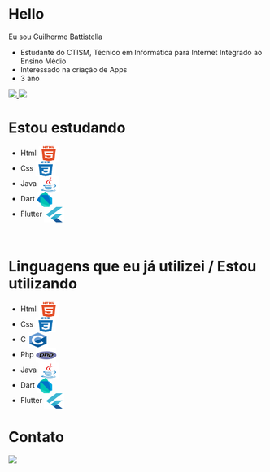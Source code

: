 # Hello
  Eu sou Guilherme Battistella
 -  Estudante do CTISM, Técnico em Informática para Internet Integrado ao Ensino Médio
 -  Interessado na criação de Apps
  - 3 ano

  <div> 
    <a href="https://github.com/GuilhermeBattistella">
      <img height="180em" src="https://github-readme-stats.vercel.app/api?username=GuilhermeBattistella&show_icons=true&theme=midnight-purple"/>
      <img height="180em" src="https://github-readme-stats.vercel.app/api/top-langs/?username=anuraghazra&layout=compact&langs_count=6&theme=midnight-purple"/>
    </a>
  </div>  
  
  
#  Estou estudando  
<div>
    <ul>
      <li>Html <img align="center" alt="Guilherme-Html" height="30" width="40" src="https://raw.githubusercontent.com/devicons/devicon/master/icons/html5/html5-plain-wordmark.svg"></li>
      <li>Css <img align="center" alt="Guilherme-Css" height="30" width="40" src="https://raw.githubusercontent.com/devicons/devicon/master/icons/css3/css3-plain-wordmark.svg"></li>
      <li>Java <img align="center" alt="Guilherme-Java" height="30" width="40" src="https://raw.githubusercontent.com/devicons/devicon/master/icons/java/java-original.svg"></li>
      <li>Dart <img align="center" alt="Guilherme-Dart" height="30" widht="40" src="https://raw.githubusercontent.com/devicons/devicon/master/icons/dart/dart-original.svg"</li>
      <li>Flutter <img align="center" alt="Guilherme-Flutter" height="30" width="40" src="https://raw.githubusercontent.com/devicons/devicon/master/icons/flutter/flutter-original.svg"></li>
    </ul>
</div>
<br>

# Linguagens que eu já utilizei / Estou utilizando
<div>
    <ul>
      <li>Html <img align="center" alt="Guilherme-Html" height="30" width="40" src="https://raw.githubusercontent.com/devicons/devicon/master/icons/html5/html5-plain-wordmark.svg"></li>
      <li>Css <img align="center" alt="Guilherme-Css" height="30" width="40" src="https://raw.githubusercontent.com/devicons/devicon/master/icons/css3/css3-plain-wordmark.svg"></li>
      <li>C <img align="center" alt="Guilherme-C" height="30" width="40" src="https://raw.githubusercontent.com/devicons/devicon/master/icons/c/c-original.svg"></li>
      <li>Php <img align="center" alt="Guilherme-Php" height="30" width="40" src="https://raw.githubusercontent.com/devicons/devicon/master/icons/php/php-original.svg"></li>
      <li>Java <img align="center" alt="Guilherme-Java" height="30" width="40" src="https://raw.githubusercontent.com/devicons/devicon/master/icons/java/java-original.svg"></li>
      <li>Dart <img align="center" alt="Guilherme-Dart" height="30" widht="40" src="https://raw.githubusercontent.com/devicons/devicon/master/icons/dart/dart-original.svg"</li>
      <li>Flutter <img align="center" alt="Guilherme-Flutter" height="30" width="40" src="https://raw.githubusercontent.com/devicons/devicon/master/icons/flutter/flutter-original.svg"></li>
    </ul>
</div>

# Contato

<div>
  <a href = "mailto:guilherme.battistella@acad.ufsm.br"><img src="https://img.shields.io/badge/-Gmail-%23333?style=for-the-badge&logo=gmail&logoColor="white""></a>
</div>


 
